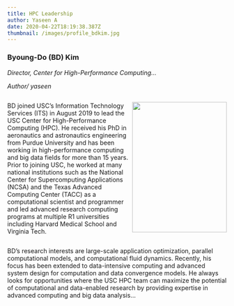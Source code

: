 ```yaml
---
title: HPC Leadership
author: Yaseen A
date: 2020-04-22T18:19:38.387Z
thumbnail: /images/profile_bdkim.jpg
---
```

### Byoung-Do (BD) Kim

*Director, Center for High-Performance Computing...*

*Author/ yaseen*

<section id="content_main" class="content_main grid_9">
     <div class="content_padding">
        <div class="paragraph-1" style="display: flex">
            <p>BD joined USC’s Information Technology Services (ITS) in August 2019 to lead the USC Center for High-Performance Computing (HPC). He received his PhD in aeronautics and astronautics engineering from Purdue University and has been working in high-performance computing and big data fields for more than 15 years. Prior to joining USC, he worked at many national institutions such as the National Center for Supercomputing Applications (NCSA) and the Texas Advanced Computing Center (TACC) as a computational scientist and programmer and led advanced research computing programs at multiple R1 universities including Harvard Medical School and Virginia Tech.</p>
            <p>
            <a href="/images/profile_bdkim.jpg"><img  src="/images/profile_bdkim.jpg" alt=""width="217"height="300" class="alignright size-medium wp-image-3143"></a></p>
        </div>
        <p>BD’s research interests are large-scale application optimization, parallel computational models, and computational fluid dynamics. Recently, his focus has been extended to data-intensive computing and advanced system design for computation and data convergence models. He always looks for opportunities where the USC HPC team can maximize the potential of computational and data-enabled research by providing expertise in advanced computing and big data analysis...</p>
    </div>
</section>